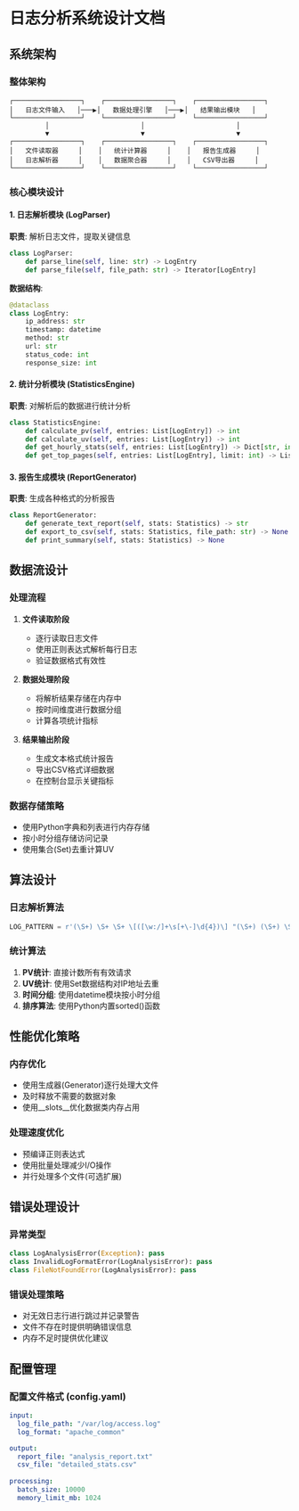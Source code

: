# 日志分析系统设计文档

## 系统架构

### 整体架构
```
┌─────────────────┐    ┌─────────────────┐    ┌─────────────────┐
│   日志文件输入   │───▶│   数据处理引擎   │───▶│   结果输出模块   │
└─────────────────┘    └─────────────────┘    └─────────────────┘
         │                       │                       │
         ▼                       ▼                       ▼
┌─────────────────┐    ┌─────────────────┐    ┌─────────────────┐
│   文件读取器     │    │   统计计算器     │    │   报告生成器     │
│   日志解析器     │    │   数据聚合器     │    │   CSV导出器     │
└─────────────────┘    └─────────────────┘    └─────────────────┘
```

### 核心模块设计

#### 1. 日志解析模块 (LogParser)
**职责**: 解析日志文件，提取关键信息
```python
class LogParser:
    def parse_line(self, line: str) -> LogEntry
    def parse_file(self, file_path: str) -> Iterator[LogEntry]
```

**数据结构**:
```python
@dataclass
class LogEntry:
    ip_address: str
    timestamp: datetime
    method: str
    url: str
    status_code: int
    response_size: int
```

#### 2. 统计分析模块 (StatisticsEngine)
**职责**: 对解析后的数据进行统计分析
```python
class StatisticsEngine:
    def calculate_pv(self, entries: List[LogEntry]) -> int
    def calculate_uv(self, entries: List[LogEntry]) -> int
    def get_hourly_stats(self, entries: List[LogEntry]) -> Dict[str, int]
    def get_top_pages(self, entries: List[LogEntry], limit: int) -> List[Tuple[str, int]]
```

#### 3. 报告生成模块 (ReportGenerator)
**职责**: 生成各种格式的分析报告
```python
class ReportGenerator:
    def generate_text_report(self, stats: Statistics) -> str
    def export_to_csv(self, stats: Statistics, file_path: str) -> None
    def print_summary(self, stats: Statistics) -> None
```

## 数据流设计

### 处理流程
1. **文件读取阶段**
   - 逐行读取日志文件
   - 使用正则表达式解析每行日志
   - 验证数据格式有效性

2. **数据处理阶段**
   - 将解析结果存储在内存中
   - 按时间维度进行数据分组
   - 计算各项统计指标

3. **结果输出阶段**
   - 生成文本格式统计报告
   - 导出CSV格式详细数据
   - 在控制台显示关键指标

### 数据存储策略
- 使用Python字典和列表进行内存存储
- 按小时分组存储访问记录
- 使用集合(Set)去重计算UV

## 算法设计

### 日志解析算法
```python
LOG_PATTERN = r'(\S+) \S+ \S+ \[([\w:/]+\s[+\-]\d{4})\] "(\S+) (\S+) \S+" (\d{3}) (\d+|-)'
```

### 统计算法
1. **PV统计**: 直接计数所有有效请求
2. **UV统计**: 使用Set数据结构对IP地址去重
3. **时间分组**: 使用datetime模块按小时分组
4. **排序算法**: 使用Python内置sorted()函数

## 性能优化策略

### 内存优化
- 使用生成器(Generator)逐行处理大文件
- 及时释放不需要的数据对象
- 使用__slots__优化数据类内存占用

### 处理速度优化
- 预编译正则表达式
- 使用批量处理减少I/O操作
- 并行处理多个文件(可选扩展)

## 错误处理设计

### 异常类型
```python
class LogAnalysisError(Exception): pass
class InvalidLogFormatError(LogAnalysisError): pass
class FileNotFoundError(LogAnalysisError): pass
```

### 错误处理策略
- 对无效日志行进行跳过并记录警告
- 文件不存在时提供明确错误信息
- 内存不足时提供优化建议

## 配置管理

### 配置文件格式 (config.yaml)
```yaml
input:
  log_file_path: "/var/log/access.log"
  log_format: "apache_common"

output:
  report_file: "analysis_report.txt"
  csv_file: "detailed_stats.csv"
  
processing:
  batch_size: 10000
  memory_limit_mb: 1024
```
